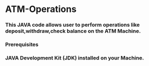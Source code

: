 # ATM-Operations
### This JAVA code allows user to perform operations like deposit,withdraw,check balance on the ATM Machine.
### Prerequisites
### JAVA Development Kit (JDK) installed on your Machine.
